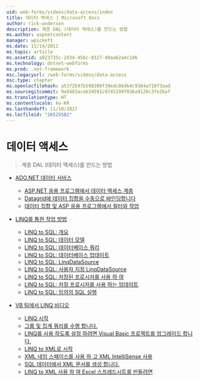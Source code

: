 ```yaml
---
uid: web-forms/videos/data-access/index
title: 데이터 액세스 | Microsoft Docs
author: rick-anderson
description: 계층 DAL (데이터 액세스)를 만드는 방법
ms.author: aspnetcontent
manager: wpickett
ms.date: 11/14/2011
ms.topic: article
ms.assetid: a923735c-2d34-456c-8327-40aa62a4c1d6
ms.technology: dotnet-webforms
ms.prod: .net-framework
msc.legacyurl: /web-forms/videos/data-access
msc.type: chapter
ms.openlocfilehash: a5372b97b598300f39edc864b4c9384a718f3aad
ms.sourcegitcommit: 9a9483aceb34591c97451997036a9120c3fe2baf
ms.translationtype: HT
ms.contentlocale: ko-KR
ms.lasthandoff: 11/10/2017
ms.locfileid: "26525582"
---
```

<a name="data-access"></a>데이터 액세스
====================
> 계층 DAL (데이터 액세스)를 만드는 방법


- [ADO.NET 데이터 서비스](adonet-data-services/index.md)

    - [ASP.NET 응용 프로그램에서 데이터 액세스 계층](adonet-data-services/data-access-layers-in-aspnet-applications.md)
    - [Datagrid에 데이터 집합을 수동으로 바인딩합니다](adonet-data-services/how-to-manually-bind-a-dataset-to-a-datagrid.md)
    - [데이터 집합 및 ASP 응용 프로그램에서 필터와 작업](adonet-data-services/how-to-work-with-datasets-and-filters-from-an-asp-application.md)
- [LINQ를 통한 작업 방법](how-do-i-with-linq/index.md)

    - [LINQ to SQL: 개요](how-do-i-with-linq/how-do-i-linq-to-sql-overview.md)
    - [LINQ to SQL: 데이터 모델](how-do-i-with-linq/how-do-i-linq-to-sql-data-model.md)
    - [LINQ to SQL: 데이터베이스 쿼리](how-do-i-with-linq/how-do-i-linq-to-sql-querying-the-database.md)
    - [LINQ to SQL: 데이터베이스 업데이트](how-do-i-with-linq/how-do-i-linq-to-sql-updating-the-database.md)
    - [LINQ to SQL: LinqDataSource](how-do-i-with-linq/how-do-i-linq-to-sql-linqdatasource.md)
    - [LINQ to SQL: 사용자 지정 LinqDataSource](how-do-i-with-linq/how-do-i-linq-to-sql-custom-linqdatasource.md)
    - [LINQ to SQL: 저장된 프로시저를 사용 하 여](how-do-i-with-linq/how-do-i-linq-to-sql-using-stored-procedures.md)
    - [LINQ to SQL: 저장 프로시저를 사용 하는 업데이트](how-do-i-with-linq/how-do-i-linq-to-sql-updating-with-stored-procedures.md)
    - [LINQ to SQL: 임의의 SQL 실행](how-do-i-with-linq/how-do-i-linq-to-sql-executing-arbitrary-sql.md)
- [VB 팀에서 LINQ 비디오](linq-videos-from-the-vb-team/index.md)

    - [LINQ 시작](linq-videos-from-the-vb-team/how-do-i-get-started-with-linq.md)
    - [그룹 및 집계 쿼리를 수행 합니다.](linq-videos-from-the-vb-team/how-do-i-perform-group-and-aggregate-queries.md)
    - [LINQ를 사용 하도록 설정 하려면 Visual Basic 프로젝트를 업그레이드 합니다.](linq-videos-from-the-vb-team/how-do-i-upgrade-visual-basic-projects-to-enable-linq.md)
    - [LINQ to XML로 시작](linq-videos-from-the-vb-team/how-do-i-get-started-with-linq-to-xml.md)
    - [XML 네임 스페이스를 사용 하 고 XML IntelliSense 사용](linq-videos-from-the-vb-team/how-do-i-enable-xml-intellisense-and-use-xml-namespaces.md)
    - [SQL 데이터에서 XML 문서를 생성 합니다.](linq-videos-from-the-vb-team/how-do-i-create-xml-documents-from-sql-data.md)
    - [LINQ to XML 사용 하 여 Excel 스프레드시트를 만들려면](linq-videos-from-the-vb-team/how-do-i-create-excel-spreadsheets-using-linq-to-xml.md)
